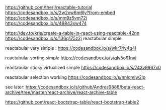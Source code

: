 https://github.com/therj/reactable-tutorial
https://codesandbox.io/s/2w2xw6m6ly?from-embed
https://codesandbox.io/s/mm9z5vm72j
https://codesandbox.io/s/48843xw474

https://dev.to/kris/create-a-table-in-react-using-reactable-42nn
https://codesandbox.io/s/136q175z2j reactabular simple

reactabular very simple : https://codesandbox.io/s/wkr74y4q4l

reactabular sorting simple https://codesandbox.io/s/qlv5o91nvj

reactabular sticky virtualized simple https://codesandbox.io/s/743v9967x0

reactabular selection working  https://codesandbox.io/s/nnlomjw2lp


see later: https://codesandbox.io/s/github/Andres9888/beta-react-archive/tree/master/react-archive/react-archive-table


https://github.com/react-bootstrap-table/react-bootstrap-table2

